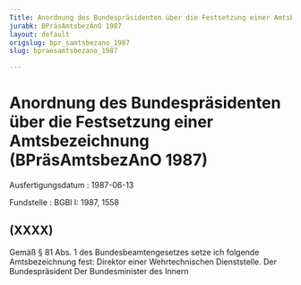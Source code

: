 ```yaml
---
Title: Anordnung des Bundespräsidenten über die Festsetzung einer Amtsbezeichnung
jurabk: BPräsAmtsbezAnO 1987
layout: default
origslug: bpr_samtsbezano_1987
slug: bpraesamtsbezano_1987

---
```


# Anordnung des Bundespräsidenten über die Festsetzung einer Amtsbezeichnung (BPräsAmtsbezAnO 1987)

Ausfertigungsdatum
:   1987-06-13

Fundstelle
:   BGBl I: 1987, 1558



## (XXXX)

Gemäß § 81 Abs. 1 des Bundesbeamtengesetzes setze ich folgende Amtsbezeichnung fest:
Direktor einer Wehrtechnischen Dienststelle.
Der Bundespräsident
Der Bundesminister des Innern

